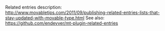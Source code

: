 Related entries description: http://www.movabletips.com/2011/09/publishing-related-entries-lists-that-stay-updated-with-movable-type.html
See also: https://github.com/endevver/mt-plugin-related-entries
